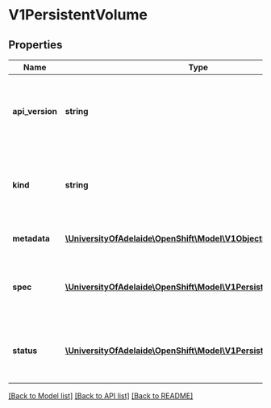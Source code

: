 # V1PersistentVolume

## Properties
Name | Type | Description | Notes
------------ | ------------- | ------------- | -------------
**api_version** | **string** | APIVersion defines the versioned schema of this representation of an object. Servers should convert recognized schemas to the latest internal value, and may reject unrecognized values. More info: http://releases.k8s.io/HEAD/docs/devel/api-conventions.md#resources | [optional] 
**kind** | **string** | Kind is a string value representing the REST resource this object represents. Servers may infer this from the endpoint the client submits requests to. Cannot be updated. In CamelCase. More info: http://releases.k8s.io/HEAD/docs/devel/api-conventions.md#types-kinds | [optional] 
**metadata** | [**\UniversityOfAdelaide\OpenShift\Model\V1ObjectMeta**](V1ObjectMeta.md) | Standard object&#39;s metadata. More info: http://releases.k8s.io/HEAD/docs/devel/api-conventions.md#metadata | [optional] 
**spec** | [**\UniversityOfAdelaide\OpenShift\Model\V1PersistentVolumeSpec**](V1PersistentVolumeSpec.md) | Spec defines a specification of a persistent volume owned by the cluster. Provisioned by an administrator. More info: http://kubernetes.io/docs/user-guide/persistent-volumes#persistent-volumes | [optional] 
**status** | [**\UniversityOfAdelaide\OpenShift\Model\V1PersistentVolumeStatus**](V1PersistentVolumeStatus.md) | Status represents the current information/status for the persistent volume. Populated by the system. Read-only. More info: http://kubernetes.io/docs/user-guide/persistent-volumes#persistent-volumes | [optional] 

[[Back to Model list]](../README.md#documentation-for-models) [[Back to API list]](../README.md#documentation-for-api-endpoints) [[Back to README]](../README.md)


